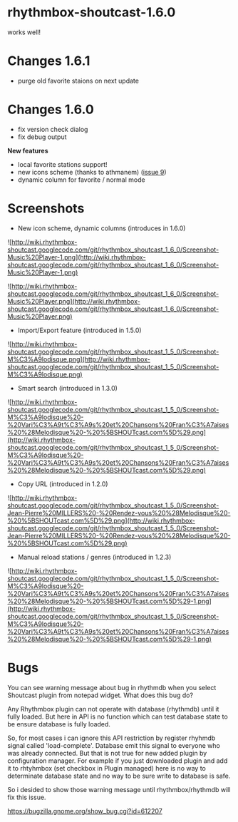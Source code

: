 # rhythmbox-shoutcast-1.6.0 #

works well!

# Changes 1.6.1 #
  * purge old favorite staions on next update

# Changes 1.6.0 #
  * fix version check dialog
  * fix debug output

**New features**
  * local favorite stations support!
  * new icons scheme (thanks to athmanem) ([issue 9](https://code.google.com/p/rhythmbox-shoutcast/issues/detail?id=9))
  * dynamic column for favorite / normal mode

# Screenshots #

  * New icon scheme, dynamic columns (introduces in 1.6.0)

![http://wiki.rhythmbox-shoutcast.googlecode.com/git/rhythmbox_shoutcast_1_6_0/Screenshot-Music%20Player-1.png](http://wiki.rhythmbox-shoutcast.googlecode.com/git/rhythmbox_shoutcast_1_6_0/Screenshot-Music%20Player-1.png)

![http://wiki.rhythmbox-shoutcast.googlecode.com/git/rhythmbox_shoutcast_1_6_0/Screenshot-Music%20Player.png](http://wiki.rhythmbox-shoutcast.googlecode.com/git/rhythmbox_shoutcast_1_6_0/Screenshot-Music%20Player.png)

  * Import/Export feature (introduced in 1.5.0)

![http://wiki.rhythmbox-shoutcast.googlecode.com/git/rhythmbox_shoutcast_1_5_0/Screenshot-M%C3%A9lodisque.png](http://wiki.rhythmbox-shoutcast.googlecode.com/git/rhythmbox_shoutcast_1_5_0/Screenshot-M%C3%A9lodisque.png)

  * Smart search (introduced in 1.3.0)

![http://wiki.rhythmbox-shoutcast.googlecode.com/git/rhythmbox_shoutcast_1_5_0/Screenshot-M%C3%A9lodisque%20-%20Vari%C3%A9t%C3%A9s%20et%20Chansons%20Fran%C3%A7aises%20%28Melodisque%20-%20%5BSHOUTcast.com%5D%29.png](http://wiki.rhythmbox-shoutcast.googlecode.com/git/rhythmbox_shoutcast_1_5_0/Screenshot-M%C3%A9lodisque%20-%20Vari%C3%A9t%C3%A9s%20et%20Chansons%20Fran%C3%A7aises%20%28Melodisque%20-%20%5BSHOUTcast.com%5D%29.png)

  * Copy URL (introduced in 1.2.0)

![http://wiki.rhythmbox-shoutcast.googlecode.com/git/rhythmbox_shoutcast_1_5_0/Screenshot-Jean-Pierre%20MILLERS%20-%20Rendez-vous%20%28Melodisque%20-%20%5BSHOUTcast.com%5D%29.png](http://wiki.rhythmbox-shoutcast.googlecode.com/git/rhythmbox_shoutcast_1_5_0/Screenshot-Jean-Pierre%20MILLERS%20-%20Rendez-vous%20%28Melodisque%20-%20%5BSHOUTcast.com%5D%29.png)

  * Manual reload stations / genres (introduced in 1.2.3)

![http://wiki.rhythmbox-shoutcast.googlecode.com/git/rhythmbox_shoutcast_1_5_0/Screenshot-M%C3%A9lodisque%20-%20Vari%C3%A9t%C3%A9s%20et%20Chansons%20Fran%C3%A7aises%20%28Melodisque%20-%20%5BSHOUTcast.com%5D%29-1.png](http://wiki.rhythmbox-shoutcast.googlecode.com/git/rhythmbox_shoutcast_1_5_0/Screenshot-M%C3%A9lodisque%20-%20Vari%C3%A9t%C3%A9s%20et%20Chansons%20Fran%C3%A7aises%20%28Melodisque%20-%20%5BSHOUTcast.com%5D%29-1.png)


# Bugs #

You can see warning message about bug in rhythmdb when you select Shoutcast plugin from notepad widget. What does this bug do?

Any Rhythmbox plugin can not operate with database (rhythmdb) until it fully loaded. But here in API is no function which can test database state to be ensure database is fully loaded.

So, for most cases i can ignore this API restriction by register rhyhmdb signal called 'load-complete'. Database emit this signal to everyone who was already connected. But that is not true for new added plugin by configuration manager. For example if you just downloaded plugin and add it to rhtyhmbox (set checkbox in Plugin managed) here is no way to determinate database state and no way to be sure write to database is safe.

So i desided to show those warning message until rhythmbox/rhythmdb will fix this issue.

https://bugzilla.gnome.org/show_bug.cgi?id=612207